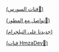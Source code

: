 [(قنات السورس📢)](https://telegram.me/HmzaDev)


[(تواصل مع المطور👦)](https://telegram.me/hmza97)


[(جديدنا على التيلجرام)](https://telegram.me/dq13bo)


[(قنات HmzaDev📢)](https://telegram.me/HmzaDev)
